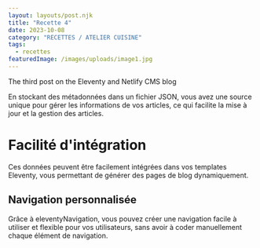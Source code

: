 ```yaml
---
layout: layouts/post.njk
title: "Recette 4"
date: 2023-10-08
category: "RECETTES / ATELIER CUISINE"
tags: 
  - recettes
featuredImage: /images/uploads/image1.jpg
---
```

The third post on the Eleventy and Netlify CMS blog



En stockant des métadonnées dans un fichier JSON, vous avez une source unique pour gérer les informations de vos articles, ce qui facilite la mise à jour et la gestion des articles.

# Facilité d'intégration

Ces données peuvent être facilement intégrées dans vos templates Eleventy, vous permettant de générer des pages de blog dynamiquement.

## Navigation personnalisée

Grâce à eleventyNavigation, vous pouvez créer une navigation facile à utiliser et flexible pour vos utilisateurs, sans avoir à coder manuellement chaque élément de navigation.
